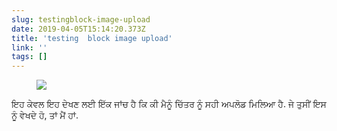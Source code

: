 ```yaml
---
slug: testingblock-image-upload
date: 2019-04-05T15:14:20.373Z
title: 'testing  block image upload'
link: ''
tags: []
---
```

<figure><img src="/images/2019-04-05-testingblock-image-upload.jpeg"></figure>

ਇਹ ਕੇਵਲ ਇਹ ਦੇਖਣ ਲਈ ਇੱਕ ਜਾਂਚ ਹੈ ਕਿ ਕੀ ਮੈਨੂੰ ਚਿੱਤਰ ਨੂੰ ਸਹੀ ਅਪਲੋਡ ਮਿਲਿਆ ਹੈ. ਜੇ ਤੁਸੀਂ ਇਸ ਨੂੰ ਵੇਖਦੇ ਹੋ, ਤਾਂ ਮੈਂ ਹਾਂ.


